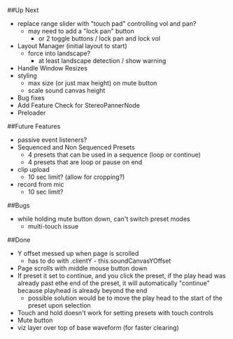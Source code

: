 ##Up Next
* replace range slider with "touch pad" controlling vol and pan?
  * may need to add a "lock pan" button
    * or 2 toggle buttons / lock pan and lock vol
* Layout Manager (initial layout to start)
  * force into landscape?
    * at least landscape detection / show warning
* Handle Window Resizes
* styling
  * max size (or just max height) on mute button
  * scale sound canvas height
* Bug fixes
* Add Feature Check for StereoPannerNode
* Preloader

##Future Features
* passive event listeners?
* Sequenced and Non Sequenced Presets
  * 4 presets that can be used in a sequence (loop or continue)
  * 4 presets that are loop or pause on end
* clip upload
  * 10 sec limit? (allow for cropping?)
* record from mic
  * 10 sec limit?
  
##Bugs
* while holding mute button down, can't switch preset modes
  * multi-touch issue

##Done
* Y offset messed up when page is scrolled
  * has to do with .clientY - this.soundCanvasYOffset
* Page scrolls with middle mouse button down
* If preset it set to continue, and you click the preset, if the play head was already past ethe end of the preset, it will automatically "continue" because playhead is already beyond the end
  * possible solution would be to move the play head to the start of the preset upon selection
* Touch and hold doesn't work for setting presets with touch controls
* Mute button
* viz layer over top of base waveform (for faster clearing)
